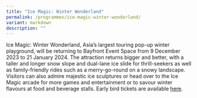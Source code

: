 ```yaml
---
title: "Ice Magic: Winter Wonderland"
permalink: /programmes/ice-magic-winter-wonderland/
variant: markdown
description: ""
---
```

Ice Magic: Winter Wonderland, Asia’s largest touring pop-up winter playground, will be returning to Bayfront Event Space from 9 December 2023 to 21 January 2024. The attraction returns bigger and better, with a taller and longer snow slope and dual-lane ice slide for thrill-seekers as well as family-friendly rides such as a merry-go-round on a snowy landscape. Visitors can also admire majestic ice sculptures or head over to the Ice Magic arcade for more games and entertainment or to savour winter flavours at food and beverage stalls. Early bird tickets are available [here](https://www.sistic.com.sg/events/icemagicsg2023).